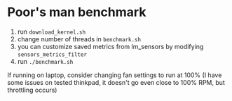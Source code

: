 # Poor's man benchmark

1. run `download_kernel.sh`
2. change number of threads in `benchmark.sh`
3. you can customize saved metrics from lm_sensors by modifying `sensors_metrics_filter`
4. run `./benchmark.sh`

If running on laptop, consider changing fan settings to run at 100% (I have some issues on tested thinkpad, it doesn't go even close to 100% RPM, but throttling occurs)
